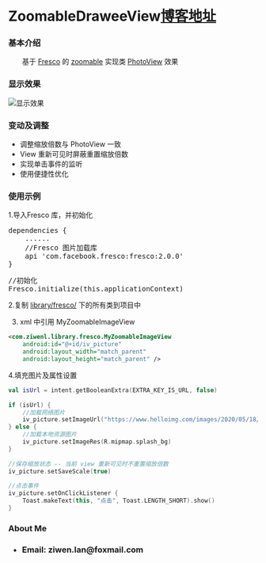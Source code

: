 # ZoomableDraweeView<a href="https://blog.csdn.net/lzw398756924/article/details/106275575" rel="nofollow">博客地址</a>
<h3 >基本介绍</h3>
<p>　　基于 <a href="https://github.com/facebook/fresco" rel="nofollow">Fresco</a> 的 <a href="https://github.com/facebook/fresco/tree/master/samples/zoomable/src/main/java/com/facebook/samples/zoomable" rel="nofollow">zoomable</a> 实现类 <a href="https://github.com/chrisbanes/PhotoView" rel="nofollow">PhotoView</a> 效果 </p>
<h3>显示效果</h3>
<img  src="https://imgconvert.csdnimg.cn/aHR0cHM6Ly93d3cuaGVsbG9pbWcuY29tL2ltYWdlcy8yMDIwLzA1LzIyLzVlYzc0YTEwMDEzYTZfNWVjNzRjMzllMDViYTcxZDc5N2FhN2EyOTFlMDUuZ2lm?raw=true" alt="显示效果" />

<h3>变动及调整</h3>
<ul>
<li>
调整缩放倍数与 PhotoView 一致
</li>
<li>
View 重新可见时屏蔽重置缩放倍数
</li>
<li>
实现单击事件的监听
</li>
<li>
使用便捷性优化
</li>
</ul>

<h3>使用示例</h3>
1.导入Fresco 库，并初始化
<pre>
dependencies {
    ......
    //Fresco 图片加载库
    api 'com.facebook.fresco:fresco:2.0.0'
}
</pre>
<pre>
//初始化
Fresco.initialize(this.applicationContext)
</pre>

2.复制 <a href="https://github.com/ziwenL/ZoomableDraweeView/tree/master/library/src/main/java/com/ziwenl/library/fresco" rel="nofollow">library/fresco/</a> 下的所有类到项目中

3. xml 中引用 MyZoomableImageView
```xml
<com.ziwenl.library.fresco.MyZoomableImageView
    android:id="@+id/iv_picture"
    android:layout_width="match_parent"
    android:layout_height="match_parent" />
```

4.填充图片及属性设置
```kotlin
val isUrl = intent.getBooleanExtra(EXTRA_KEY_IS_URL, false)
 
if (isUrl) {
    //加载网络图片
    iv_picture.setImageUrl("https://www.helloimg.com/images/2020/05/18/splash_bgb5d0ea1e3c8a4cc8.jpg")
} else {
    //加载本地资源图片
    iv_picture.setImageRes(R.mipmap.splash_bg)
}
 
//保存缩放状态 -- 当前 view 重新可见时不重置缩放倍数
iv_picture.setSaveScale(true)
 
//点击事件
iv_picture.setOnClickListener {
    Toast.makeText(this, "点击", Toast.LENGTH_SHORT).show()
}
```

<h3>About Me<h3>
<ul>
<li>
<p>Email: ziwen.lan@foxmail.com</p>
</li>
</ul>
